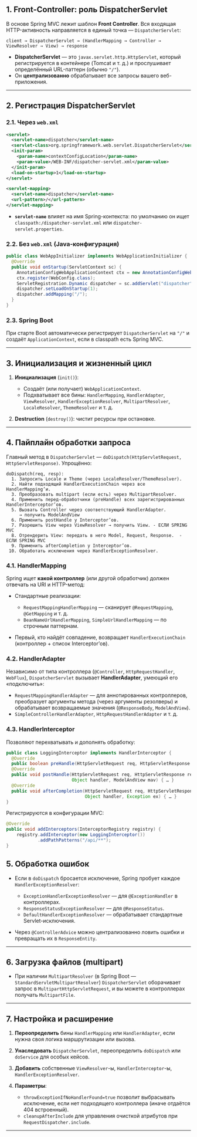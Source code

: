 
## 1. Front-Controller: роль DispatcherServlet

В основе Spring MVC лежит шаблон **Front Controller**. Вся входящая HTTP-активность направляется в единый точка — `DispatcherServlet`:

```
client → DispatcherServlet → (HandlerMapping → Controller → ViewResolver → View) → response
```

* **DispatcherServlet** — это `javax.servlet.http.HttpServlet`, который регистрируется в контейнере (Tomcat и т. д.) и прослушивает определённый URL-паттерн (обычно `"/"`).
* Он **централизованно** обрабатывает все запросы вашего веб-приложения.

---

## 2. Регистрация DispatcherServlet

### 2.1. Через `web.xml`

```xml
<servlet>
  <servlet-name>dispatcher</servlet-name>
  <servlet-class>org.springframework.web.servlet.DispatcherServlet</servlet-class>
  <init-param>
    <param-name>contextConfigLocation</param-name>
    <param-value>/WEB-INF/dispatcher-servlet.xml</param-value>
  </init-param>
  <load-on-startup>1</load-on-startup>
</servlet>

<servlet-mapping>
  <servlet-name>dispatcher</servlet-name>
  <url-pattern>/</url-pattern>
</servlet-mapping>
```

* **`servlet-name`** влияет на имя Spring-контекста: по умолчанию он ищет `classpath:/dispatcher-servlet.xml` или `dispatcher-servlet.properties`.

### 2.2. Без `web.xml` (Java-конфигурация)

```java
public class WebAppInitializer implements WebApplicationInitializer {
  @Override
  public void onStartup(ServletContext sc) {
    AnnotationConfigWebApplicationContext ctx = new AnnotationConfigWebApplicationContext();
    ctx.register(WebConfig.class);
    ServletRegistration.Dynamic dispatcher = sc.addServlet("dispatcher", new DispatcherServlet(ctx));
    dispatcher.setLoadOnStartup(1);
    dispatcher.addMapping("/");
  }
}
```

### 2.3. Spring Boot

При старте Boot автоматически регистрирует `DispatcherServlet` на `"/"` и создаёт `ApplicationContext`, если в classpath есть Spring MVC.

---

## 3. Инициализация и жизненный цикл

1. **Инициализация** (`init()`):

    * Создаёт (или получает) `WebApplicationContext`.
    * Подхватывает все бины: `HandlerMapping`, `HandlerAdapter`, `ViewResolver`, `HandlerExceptionResolver`, `MultipartResolver`, `LocaleResolver`, `ThemeResolver` и т. д.
2. **Destruction** (`destroy()`): чистит ресурсы при остановке.

---

## 4. Пайплайн обработки запроса

Главный метод в `DispatcherServlet` — `doDispatch(HttpServletRequest, HttpServletResponse)`. Упрощённо:

```text
doDispatch(req, resp):
  1. Запросить Locale и Theme (через LocaleResolver/ThemeResolver).
  2. Найти подходящий HandlerExecutionChain через все HandlerMapping’и.
  3. Преобразовать multipart (если есть) через MultipartResolver.
  4. Применить перед-обработчики (preHandle) всех зарегистрированных HandlerInterceptor’ов.
  5. Вызвать Controller через соответствующий HandlerAdapter.
     → получить ModelAndView
  6. Применить postHandle у Interceptor’ов.
  7. Разрешить View через ViewResolver → получить View. - ЕСЛИ SPRING MVC
  8. Отрендерить View: передать в него Model, Request, Response.  - ЕСЛИ SPRING MVC
  9. Применить afterCompletion у Interceptor’ов.
 10. Обработать исключения через HandlerExceptionResolver.
```

### 4.1. HandlerMapping

Spring ищет **какой контроллер** (или другой обработчик) должен отвечать на URI и HTTP-метод:

* Стандартные реализации:

    * `RequestMappingHandlerMapping` — сканирует `@RequestMapping`, `@GetMapping` и т. д.
    * `BeanNameUrlHandlerMapping`, `SimpleUrlHandlerMapping` — по строчным паттернам.
* Первый, кто найдёт совпадение, возвращает `HandlerExecutionChain` (контроллер + список Interceptor’ов).

### 4.2. HandlerAdapter

Независимо от типа контроллера (`@Controller`, `HttpRequestHandler`, `WebFlux`), `DispatcherServlet` вызывает **HandlerAdapter**, умеющий его «подключить»:

* `RequestMappingHandlerAdapter` — для аннотированных контроллеров, преобразует аргументы метода (через аргументы резолверы) и обрабатывает возвращаемые значения (`@ResponseBody`, `ModelAndView`).
* `SimpleControllerHandlerAdapter`, `HttpRequestHandlerAdapter` и т. д.

### 4.3. HandlerInterceptor

Позволяют перехватывать и дополнять обработку:

```java
public class LoggingInterceptor implements HandlerInterceptor {
  @Override
  public boolean preHandle(HttpServletRequest req, HttpServletResponse resp, Object handler) { … }
  @Override
  public void postHandle(HttpServletRequest req, HttpServletResponse resp,
                         Object handler, ModelAndView mav) { … }
  @Override
  public void afterCompletion(HttpServletRequest req, HttpServletResponse resp,
                              Object handler, Exception ex) { … }
}
```

Регистрируются в конфигурации MVC:

```java
@Override
public void addInterceptors(InterceptorRegistry registry) {
    registry.addInterceptor(new LoggingInterceptor())
            .addPathPatterns("/api/**");
}
```


## 5. Обработка ошибок

* Если в `doDispatch` бросается исключение, Spring пробует каждое `HandlerExceptionResolver`:

    * `ExceptionHandlerExceptionResolver` — для `@ExceptionHandler` в контроллерах.
    * `ResponseStatusExceptionResolver` — для `@ResponseStatus`.
    * `DefaultHandlerExceptionResolver` — обрабатывает стандартные Servlet-исключения.
* Через `@ControllerAdvice` можно централизованно ловить ошибки и превращать их в `ResponseEntity`.

---

## 6. Загрузка файлов (multipart)

* При наличии `MultipartResolver` (в Spring Boot — `StandardServletMultipartResolver`) `DispatcherServlet` оборачивает запрос в `MultipartHttpServletRequest`, и вы можете в контроллерах получать `MultipartFile`.

---

## 7. Настройка и расширение

1. **Переопределить** бины `HandlerMapping` или `HandlerAdapter`, если нужна своя логика маршрутизации или вызова.
2. **Унаследовать** `DispatcherServlet`, переопределить `doDispatch` или `doService` для особых кейсов.
3. **Добавить** собственные `ViewResolver`-ы, `HandlerInterceptor`-ы, `HandlerExceptionResolver`.
4. **Параметры**:

    * `throwExceptionIfNoHandlerFound=true` позволит выбрасывать исключение, если нет подходящего контроллера (иначе отдаётся 404 встроенный).
    * `cleanupAfterInclude` для управления очисткой атрибутов при `RequestDispatcher.include`.

---
